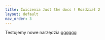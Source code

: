 ```yaml
---
title: Ćwiczenia Just the docs ! Rozdział 2
layout: default
nav_order: 3
---
```


Testujemy nowe narzędzia
gggggg